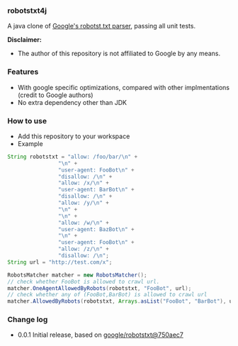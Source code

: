 ### robotstxt4j

A java clone of [Google's robotst.txt parser](https://github.com/google/robotstxt), passing all unit tests.

**Disclaimer:**
- The author of this repository is not affiliated to Google by any means.

### Features

- With google specific optimizations, compared with other implmentations (credit to Google authors)
- No extra dependency other than JDK

### How to use

- Add this repository to your workspace
- Example
```java
String robotstxt = "allow: /foo/bar/\n" +
                "\n" +
                "user-agent: FooBot\n" +
                "disallow: /\n" +
                "allow: /x/\n" +
                "user-agent: BarBot\n" +
                "disallow: /\n" +
                "allow: /y/\n" +
                "\n" +
                "\n" +
                "allow: /w/\n" +
                "user-agent: BazBot\n" +
                "\n" +
                "user-agent: FooBot\n" +
                "allow: /z/\n" +
                "disallow: /\n";
String url = "http://test.com/x";

RobotsMatcher matcher = new RobotsMatcher();
// check whether FooBot is allowed to crawl url.
matcher.OneAgentAllowedByRobots(robotstxt, "FooBot", url);
// check whether any of (FooBot,BarBot) is allowed to crawl url
matcher.AllowedByRobots(robotstxt, Arrays.asList("FooBot", "BarBot"), url);
```

### Change log

- 0.0.1 Initial release, based on [google/robotstxt@750aec7](https://github.com/google/robotstxt/tree/750aec7933648c816d6d5bb2f4fe5c30f2485ccf)  